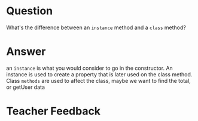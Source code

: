 # Question
What's the difference between an `instance` method and a `class` method?

# Answer
an `instance` is what you would consider to go in the constructor. An instance is used to create a property that is later used on the class method. Class `methods` are used to 
affect the class, maybe we want to find the total, or getUser data
# Teacher Feedback